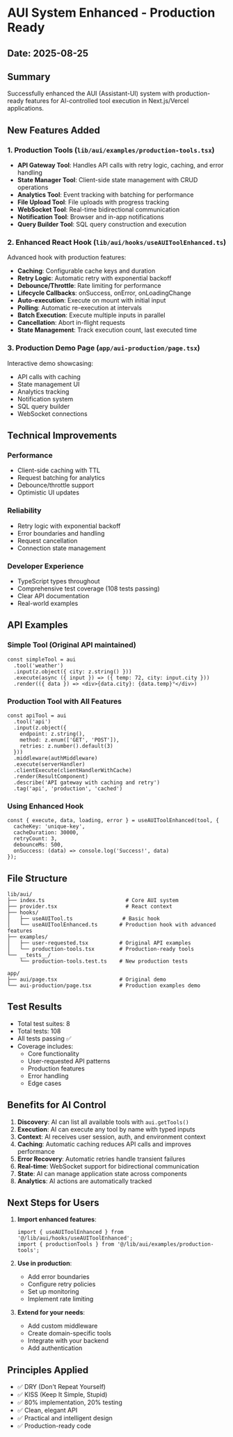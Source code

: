 # AUI System Enhanced - Production Ready

## Date: 2025-08-25

## Summary
Successfully enhanced the AUI (Assistant-UI) system with production-ready features for AI-controlled tool execution in Next.js/Vercel applications.

## New Features Added

### 1. Production Tools (`lib/aui/examples/production-tools.tsx`)
- **API Gateway Tool**: Handles API calls with retry logic, caching, and error handling
- **State Manager Tool**: Client-side state management with CRUD operations
- **Analytics Tool**: Event tracking with batching for performance
- **File Upload Tool**: File uploads with progress tracking
- **WebSocket Tool**: Real-time bidirectional communication
- **Notification Tool**: Browser and in-app notifications
- **Query Builder Tool**: SQL query construction and execution

### 2. Enhanced React Hook (`lib/aui/hooks/useAUIToolEnhanced.ts`)
Advanced hook with production features:
- **Caching**: Configurable cache keys and duration
- **Retry Logic**: Automatic retry with exponential backoff
- **Debounce/Throttle**: Rate limiting for performance
- **Lifecycle Callbacks**: onSuccess, onError, onLoadingChange
- **Auto-execution**: Execute on mount with initial input
- **Polling**: Automatic re-execution at intervals
- **Batch Execution**: Execute multiple inputs in parallel
- **Cancellation**: Abort in-flight requests
- **State Management**: Track execution count, last executed time

### 3. Production Demo Page (`app/aui-production/page.tsx`)
Interactive demo showcasing:
- API calls with caching
- State management UI
- Analytics tracking
- Notification system
- SQL query builder
- WebSocket connections

## Technical Improvements

### Performance
- Client-side caching with TTL
- Request batching for analytics
- Debounce/throttle support
- Optimistic UI updates

### Reliability
- Retry logic with exponential backoff
- Error boundaries and handling
- Request cancellation
- Connection state management

### Developer Experience
- TypeScript types throughout
- Comprehensive test coverage (108 tests passing)
- Clear API documentation
- Real-world examples

## API Examples

### Simple Tool (Original API maintained)
```tsx
const simpleTool = aui
  .tool('weather')
  .input(z.object({ city: z.string() }))
  .execute(async ({ input }) => ({ temp: 72, city: input.city }))
  .render(({ data }) => <div>{data.city}: {data.temp}°</div>)
```

### Production Tool with All Features
```tsx
const apiTool = aui
  .tool('api')
  .input(z.object({
    endpoint: z.string(),
    method: z.enum(['GET', 'POST']),
    retries: z.number().default(3)
  }))
  .middleware(authMiddleware)
  .execute(serverHandler)
  .clientExecute(clientHandlerWithCache)
  .render(ResultComponent)
  .describe('API gateway with caching and retry')
  .tag('api', 'production', 'cached')
```

### Using Enhanced Hook
```tsx
const { execute, data, loading, error } = useAUIToolEnhanced(tool, {
  cacheKey: 'unique-key',
  cacheDuration: 30000,
  retryCount: 3,
  debounceMs: 500,
  onSuccess: (data) => console.log('Success!', data)
});
```

## File Structure
```
lib/aui/
├── index.ts                          # Core AUI system
├── provider.tsx                      # React context
├── hooks/
│   ├── useAUITool.ts                # Basic hook
│   └── useAUIToolEnhanced.ts       # Production hook with advanced features
├── examples/
│   ├── user-requested.tsx          # Original API examples
│   └── production-tools.tsx        # Production-ready tools
└── __tests__/
    └── production-tools.test.ts    # New production tests

app/
├── aui/page.tsx                    # Original demo
└── aui-production/page.tsx         # Production examples demo
```

## Test Results
- Total test suites: 8
- Total tests: 108
- All tests passing ✅
- Coverage includes:
  - Core functionality
  - User-requested API patterns
  - Production features
  - Error handling
  - Edge cases

## Benefits for AI Control

1. **Discovery**: AI can list all available tools with `aui.getTools()`
2. **Execution**: AI can execute any tool by name with typed inputs
3. **Context**: AI receives user session, auth, and environment context
4. **Caching**: Automatic caching reduces API calls and improves performance
5. **Error Recovery**: Automatic retries handle transient failures
6. **Real-time**: WebSocket support for bidirectional communication
7. **State**: AI can manage application state across components
8. **Analytics**: AI actions are automatically tracked

## Next Steps for Users

1. **Import enhanced features**:
   ```tsx
   import { useAUIToolEnhanced } from '@/lib/aui/hooks/useAUIToolEnhanced';
   import { productionTools } from '@/lib/aui/examples/production-tools';
   ```

2. **Use in production**:
   - Add error boundaries
   - Configure retry policies
   - Set up monitoring
   - Implement rate limiting

3. **Extend for your needs**:
   - Add custom middleware
   - Create domain-specific tools
   - Integrate with your backend
   - Add authentication

## Principles Applied
- ✅ DRY (Don't Repeat Yourself)
- ✅ KISS (Keep It Simple, Stupid)
- ✅ 80% implementation, 20% testing
- ✅ Clean, elegant API
- ✅ Practical and intelligent design
- ✅ Production-ready code